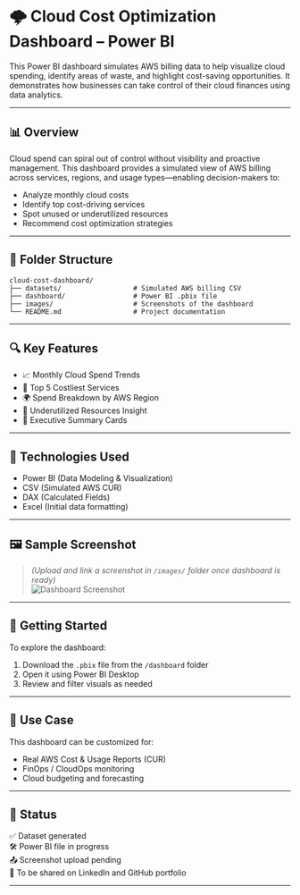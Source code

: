 # 🌩️ Cloud Cost Optimization Dashboard – Power BI

This Power BI dashboard simulates AWS billing data to help visualize cloud spending, identify areas of waste, and highlight cost-saving opportunities. It demonstrates how businesses can take control of their cloud finances using data analytics.

---

## 📊 Overview

Cloud spend can spiral out of control without visibility and proactive management. This dashboard provides a simulated view of AWS billing across services, regions, and usage types—enabling decision-makers to:

- Analyze monthly cloud costs
- Identify top cost-driving services
- Spot unused or underutilized resources
- Recommend cost optimization strategies

---
## 📁 Folder Structure

```
cloud-cost-dashboard/
├── datasets/                  # Simulated AWS billing CSV
├── dashboard/                 # Power BI .pbix file
├── images/                    # Screenshots of the dashboard
└── README.md                  # Project documentation
```

---

## 🔍 Key Features

- 📈 Monthly Cloud Spend Trends  
- 📌 Top 5 Costliest Services  
- 🌍 Spend Breakdown by AWS Region  
- 🧠 Underutilized Resources Insight  
- 📑 Executive Summary Cards  

---

## 🧰 Technologies Used

- Power BI (Data Modeling & Visualization)  
- CSV (Simulated AWS CUR)  
- DAX (Calculated Fields)  
- Excel (Initial data formatting)  

---

## 🖼️ Sample Screenshot

> *(Upload and link a screenshot in `/images/` folder once dashboard is ready)*  
![Dashboard Screenshot](../images/dashboard_screenshot.png)

---

## 🚀 Getting Started

To explore the dashboard:

1. Download the `.pbix` file from the `/dashboard` folder  
2. Open it using Power BI Desktop  
3. Review and filter visuals as needed  

---

## 🧠 Use Case

This dashboard can be customized for:
- Real AWS Cost & Usage Reports (CUR)  
- FinOps / CloudOps monitoring  
- Cloud budgeting and forecasting  

---

## 📌 Status

✅ Dataset generated  
🛠️ Power BI file in progress  
📤 Screenshot upload pending  
🔗 To be shared on LinkedIn and GitHub portfolio  

---
